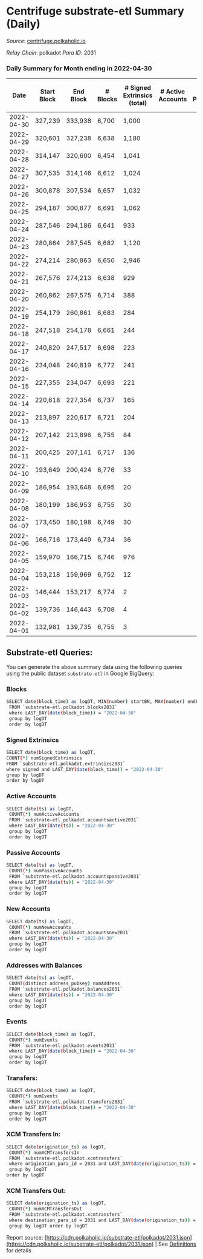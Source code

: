 # Centrifuge substrate-etl Summary (Daily)

_Source_: [centrifuge.polkaholic.io](https://centrifuge.polkaholic.io)

*Relay Chain*: polkadot
*Para ID*: 2031



### Daily Summary for Month ending in 2022-04-30


| Date | Start Block | End Block | # Blocks | # Signed Extrinsics (total) | # Active Accounts | # Passive | # New | # Addresses with Balances | # Events | # Transfers | # XCM Transfers In | # XCM Transfers Out | Issues | 
| ---- | ----------- | --------- | -------- | --------------------------- | ----------------- | --------- | ----- | ------------------------- | -------- | ----------- | ------------------ | ------------------- | ------ |
| 2022-04-30 | 327,239 | 333,938 | 6,700 | 1,000 |  |  |  | 41,078 | 18,038 | 318 ($73,777.83) |   |   |  |
| 2022-04-29 | 320,601 | 327,238 | 6,638 | 1,180 |  |  |  | 41,047 | 19,857 | 509 ($1,032,043.82) |   |   |  |
| 2022-04-28 | 314,147 | 320,600 | 6,454 | 1,041 |  |  |  | 40,994 | 18,707 | 384 ($1,807.37) |   |   |  |
| 2022-04-27 | 307,535 | 314,146 | 6,612 | 1,024 |  |  |  | 40,967 | 19,264 | 417 ($99,452.79) |   |   |  |
| 2022-04-26 | 300,878 | 307,534 | 6,657 | 1,032 |  |  |  | 40,944 | 19,397 | 471 ($248,638.98) |   |   |  |
| 2022-04-25 | 294,187 | 300,877 | 6,691 | 1,062 |  |  |  | 40,892 | 20,223 | 563 ($10,441.75) |   |   |  |
| 2022-04-24 | 287,546 | 294,186 | 6,641 | 933 |  |  |  | 40,837 | 19,100 | 479 ($133,008.76) |   |   |  |
| 2022-04-23 | 280,864 | 287,545 | 6,682 | 1,120 |  |  |  | 40,797 | 21,486 | 696 ($547,191.90) |   |   |  |
| 2022-04-22 | 274,214 | 280,863 | 6,650 | 2,946 |  |  |  | 40,732 | 109,148 | 20,094 ($1,941,569.69) |   |   |  |
| 2022-04-21 | 267,576 | 274,213 | 6,638 | 929 |  |  |  | 22,313 | 19,183 | 686 ($3,390,026.21) |   |   |  |
| 2022-04-20 | 260,862 | 267,575 | 6,714 | 388 |  |  |  | 22,033 | 14,934 | 118 ($216,802.32) |   |   |  |
| 2022-04-19 | 254,179 | 260,861 | 6,683 | 284 |  |  |  | 22,019 | 14,448 | 118 ($672,396.59) |   |   |  |
| 2022-04-18 | 247,518 | 254,178 | 6,661 | 244 |  |  |  | 22,009 | 14,272 | 136 ($255.65) |   |   |  |
| 2022-04-17 | 240,820 | 247,517 | 6,698 | 223 |  |  |  | 21,994 | 14,266 | 133 ($3,150.68) |   |   |  |
| 2022-04-16 | 234,048 | 240,819 | 6,772 | 241 |  |  |  | 21,980 | 14,511 | 166 ($235,615.58) |   |   |  |
| 2022-04-15 | 227,355 | 234,047 | 6,693 | 221 |  |  |  | 21,962 | 14,297 | 166 ($24,135,247.01) |   |   |  |
| 2022-04-14 | 220,618 | 227,354 | 6,737 | 165 |  |  |  | 21,943 | 14,128 | 85 ($60,639.37) |   |   |  |
| 2022-04-13 | 213,897 | 220,617 | 6,721 | 204 |  |  |  | 21,939 | 14,395 | 92 ($57,053.11) |   |   |  |
| 2022-04-12 | 207,142 | 213,896 | 6,755 | 84 |  |  |  | 21,932 | 13,889 | 36 ($51,885.35) |   |   |  |
| 2022-04-11 | 200,425 | 207,141 | 6,717 | 136 |  |  |  | 21,924 | 14,086 | 58 ($43,368.19) |   |   |  |
| 2022-04-10 | 193,649 | 200,424 | 6,776 | 33 |  |  |  | 21,912 | 13,705 | 20  |   |   |  |
| 2022-04-09 | 186,954 | 193,648 | 6,695 | 20 |  |  |  | 21,904 | 13,487 | 10 ($143,441.10) |   |   |  |
| 2022-04-08 | 180,199 | 186,953 | 6,755 | 30 |  |  |  | 21,901 | 13,640 | 8 ($127.38) |   |   |  |
| 2022-04-07 | 173,450 | 180,198 | 6,749 | 30 |  |  |  | 21,900 | 13,631 | 13 ($9,671.92) |   |   |  |
| 2022-04-06 | 166,716 | 173,449 | 6,734 | 36 |  |  |  | 21,895 | 13,623 | 12 ($12,399.54) |   |   |  |
| 2022-04-05 | 159,970 | 166,715 | 6,746 | 976 |  |  |  | 21,895 | 24,639 | 1 ($0.66) |   |   |  |
| 2022-04-04 | 153,218 | 159,969 | 6,752 | 12 |  |  |  | 57 | 13,532 |   |   |   |  |
| 2022-04-03 | 146,444 | 153,217 | 6,774 | 2 |  |  |  | 54 | 13,555 |   |   |   |  |
| 2022-04-02 | 139,736 | 146,443 | 6,708 | 4 |  |  |  | 52 | 13,424 |   |   |   |  |
| 2022-04-01 | 132,981 | 139,735 | 6,755 | 3 |  |  |  | 51 | 13,517 |   |   |   |  |

## Substrate-etl Queries:
You can generate the above summary data using the following queries using the public dataset `substrate-etl` in Google BigQuery:

### Blocks
```bash
SELECT date(block_time) as logDT, MIN(number) startBN, MAX(number) endBN, COUNT(*) numBlocks 
 FROM `substrate-etl.polkadot.blocks2031`  
 where LAST_DAY(date(block_time)) = "2022-04-30" 
 group by logDT 
 order by logDT
```

### Signed Extrinsics
```bash
SELECT date(block_time) as logDT, 
COUNT(*) numSignedExtrinsics 
FROM `substrate-etl.polkadot.extrinsics2031`  
where signed and LAST_DAY(date(block_time)) = "2022-04-30" 
group by logDT 
order by logDT
```

### Active Accounts
```bash
SELECT date(ts) as logDT, 
 COUNT(*) numActiveAccounts 
 FROM `substrate-etl.polkadot.accountsactive2031` 
 where LAST_DAY(date(ts)) = "2022-04-30" 
 group by logDT 
 order by logDT
```

### Passive Accounts
```bash
SELECT date(ts) as logDT, 
 COUNT(*) numPassiveAccounts 
 FROM `substrate-etl.polkadot.accountspassive2031` 
 where LAST_DAY(date(ts)) = "2022-04-30" 
 group by logDT 
 order by logDT
```

### New Accounts
```bash
SELECT date(ts) as logDT, 
 COUNT(*) numNewAccounts 
 FROM `substrate-etl.polkadot.accountsnew2031` 
 where LAST_DAY(date(ts)) = "2022-04-30" 
 group by logDT
 order by logDT
```

### Addresses with Balances
```bash
SELECT date(ts) as logDT,
 COUNT(distinct address_pubkey) numAddress 
 FROM `substrate-etl.polkadot.balances2031` 
 where LAST_DAY(date(ts)) = "2022-04-30" 
 group by logDT 
 order by logDT
```

### Events
```bash
SELECT date(block_time) as logDT, 
 COUNT(*) numEvents 
 FROM `substrate-etl.polkadot.events2031` 
 where LAST_DAY(date(block_time)) = "2022-04-30" 
 group by logDT 
 order by logDT
```

### Transfers:
```bash
SELECT date(block_time) as logDT, 
 COUNT(*) numEvents 
 FROM `substrate-etl.polkadot.transfers2031` 
 where LAST_DAY(date(block_time)) = "2022-04-30" 
 group by logDT 
 order by logDT
```

### XCM Transfers In:
```bash
SELECT date(origination_ts) as logDT, 
 COUNT(*) numXCMTransfersIn 
 FROM `substrate-etl.polkadot.xcmtransfers` 
 where origination_para_id = 2031 and LAST_DAY(date(origination_ts)) = "2022-04-30" 
 group by logDT 
order by logDT
```

### XCM Transfers Out:
```bash
SELECT date(origination_ts) as logDT, 
 COUNT(*) numXCMTransfersOut 
 FROM `substrate-etl.polkadot.xcmtransfers` 
 where destination_para_id = 2031 and LAST_DAY(date(origination_ts)) = "2022-04-30" 
 group by logDT order by logDT
```


Report source: [https://cdn.polkaholic.io/substrate-etl/polkadot/2031.json](https://cdn.polkaholic.io/substrate-etl/polkadot/2031.json) | See [Definitions](/DEFINITIONS.md) for details
